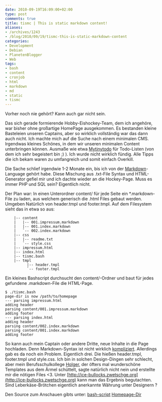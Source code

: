 ```yaml
---
date: 2010-09-19T16:09:00+02:00
type: post
comments: true
title: tismc | This is static markdown content!
aliases:
- /archives/1243
- /blog/2010/09/19/tismc-this-is-static-markdown-content
categories:
- Development
- Debian
- PlanetenBlogger
- Web
tags:
- bash
- content
- cronjob
- html
- markdown
- md
- static
- tismc
---
```


Vorher noch nie gehört? Kann auch gar nicht sein.

Das sich gerade formierende Hobby-Eishockey-Team, dem ich angehöre, war
bisher ohne großartige HomePage ausgekommen. Es bestanden kleine Basteleien
unseren Captains, aber so wirklich vollständig war das dann auch nicht. Ich
machte mich auf die Suche nach einem minimalen CMS. Irgendwas kleines
Schönes, in dem wir unseren minimalen Content unterbringen können. Ausmaße
wie etwa [Mytinytodo](http://mytinytodo.net) für Todo-Listen (von dem ich
sehr begeistert bin ;) ). Ich wurde nicht wirklich fündig. Alle Tipps die
ich bekam waren zu umfangreich und somit einfach Overkill.

Die Sache schlief irgendwie 1-2 Monate ein, bis ich von der
[Markdown](http://daringfireball.net/projects/markdown/)-Language gehört
habe. Diese Mischung aus .txt-File Syntax und HTML-Generator gefiel mir und
ich dachte wieder an die Hockey-Page. Muss es immer PHP und SQL sein?
Eigentlich nicht.

Der Plan war: In einen Unterordner content/ für jede Seite ein
*.markdown-File zu laden, aus welchem generisch die .html Files gebaut
werden. Umgeben Natürlich von header.tmpl und footer.tmpl. Auf dem
Filesystem sieht das in etwa so aus:


```
    |-- content
    |   |-- 001.impressum.markdown
    |   |-- 001.index.markdown
    |   `-- 002.index.markdown
    |-- css
    |   |-- readme.txt
    |   `-- style.css
    |-- impressum.html
    |-- index.html
    |-- tismc.bash
    |-- tmpl
          |-- header.tmpl
          `-- footer.tmpl
```

Ein kleines Bashscript durchsucht den content/-Ordner und baut für jedes
gefundene .markdown-File die HTML-Page.

```
$ ./tismc.bash
page-dir is now /path/to/homepage
--- parsing impressum.html
adding header
parsing content/001.impressum.markdown
adding footer
--- parsing index.html
adding header
parsing content/002.index.markdown
parsing content/001.index.markdown
adding footer
```

So kann auch mein Captain oder andere Dritte, neue Inhalte in die Page
hochladen. Denn Markdown-Syntax ist nicht wirklich
[kompliziert](http://markdown.de/syntax/). Allerdings gab es da noch ein
Problem. Eigentlich drei. Die hießen header.tmpl, footer.tmpl und
style.css. Ich bin in solchen Design-Dingen sehr schlecht, aber mein
Berufsschulkollege [Holger](http://savier.zwetschge.org), der öfters mal
wunderschöne Templates aus dem Ärmel schüttelt, sagte natürlich nicht nein
und erstellte mir die nötigen Files <3. Unter
[http://ice-bullocks.zwetschge.org](http://ice-bullocks.zwetschge.org) kann
man das Ergebnis begutachten. Sind Leberkäse-Brötchen eigentlich anerkannte
Währung unter Designern ?

Den Source zum Anschauen gibts unter:
[bash-script](http://git.zwetschge.org/?p=this-is-static-markdown-content.git;a=blob;f=tismc.bash)
[Homepage-Dir](http://git.zwetschge.org/?p=this-is-static-markdown-content.git;a=tree)
